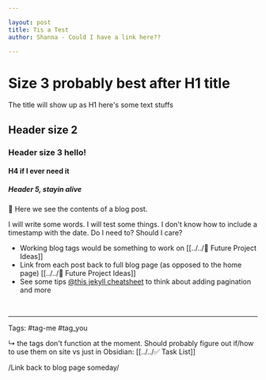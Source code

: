 ```yaml
---

layout: post
title: Tis a Test
author: Shanna - Could I have a link here??

---
```


# Size 3 probably best after H1 title
The title will show up as H1
here's some text stuffs

## Header size 2
### Header size 3 hello!
#### H4 if I ever need it
##### Header 5, stayin alive

👋 Here we see the contents of a blog post. 

I will write some words. I will test some things. I don't know how to include a timestamp with the date. Do I need to? Should I care?

- Working blog tags would be something to work on [[../../🧠 Future Project Ideas]]
- Link from each post back to full blog page (as opposed to the home page) [[../../🧠 Future Project Ideas]]
- See some tips [@this jekyll cheatsheet](https://devhints.io/jekyll) to think about adding pagination and more


<br>

--- 


Tags: #tag-me #tag_you 

↳ the tags don't function at the moment. Should probably figure out if/how to use them on site vs just in Obsidian: [[../../✅ Task List]]

/Link back to blog page someday/
